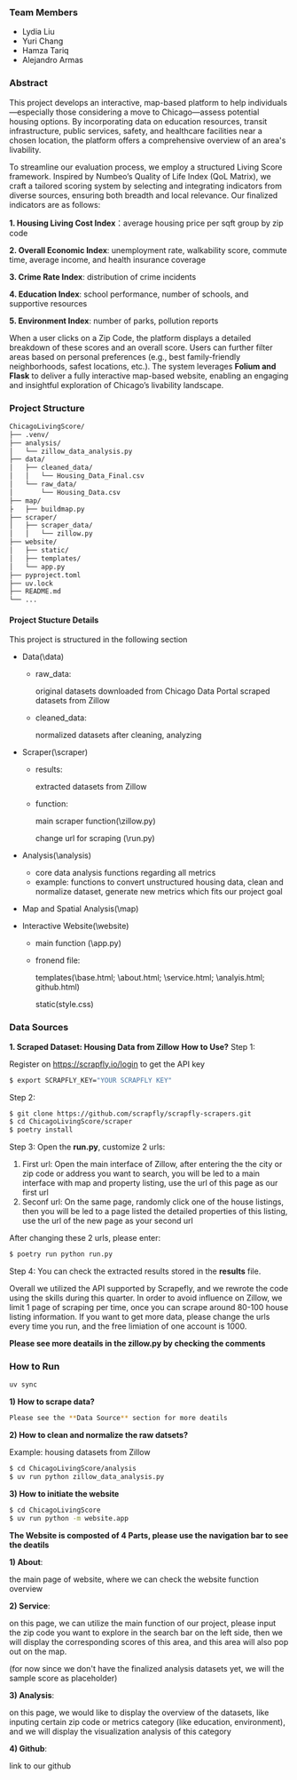 ### Team Members

- Lydia Liu
- Yuri Chang
- Hamza Tariq
- Alejandro Armas


### Abstract
This project develops an interactive, map-based platform to help individuals—especially those considering a move to Chicago—assess potential housing options. By incorporating data on education resources, transit infrastructure, public services, safety, and healthcare facilities near a chosen location, the platform offers a comprehensive overview of an area's livability.

To streamline our evaluation process, we employ a structured Living Score framework. Inspired by Numbeo’s Quality of Life Index (QoL Matrix), we craft a tailored scoring system by selecting and integrating indicators from diverse sources, ensuring both breadth and local relevance. Our finalized indicators are as follows:

**1. Housing Living Cost Index**：average housing price per sqft group by zip code

**2. Overall Economic Index**: unemployment rate, walkability score, commute time, average income, and health insurance coverage

**3. Crime Rate Index**: distribution of crime incidents

**4. Education Index**: school performance, number of schools, and supportive resources

**5. Environment Index**: number of parks, pollution reports

When a user clicks on a Zip Code, the platform displays a detailed breakdown of these scores and an overall score. Users can further filter areas based on personal preferences (e.g., best family-friendly neighborhoods, safest locations, etc.). The system leverages **Folium and Flask** to deliver a fully interactive map-based website, enabling an engaging and insightful exploration of Chicago’s livability landscape.


### Project Structure

```bash
ChicagoLivingScore/
├── .venv/
├── analysis/
│   └── zillow_data_analysis.py
├── data/
│   ├── cleaned_data/
│   │   └── Housing_Data_Final.csv
│   └── raw_data/
│       └── Housing_Data.csv
├── map/
├   ├── buildmap.py
├── scraper/
│   ├── scraper_data/
│   │   └── zillow.py
├── website/
│   ├── static/
│   ├── templates/
│   └── app.py
├── pyproject.toml
├── uv.lock
├── README.md
└── ...
```



#### Project Stucture Details
This project is structured in the following section
- Data(\data)
    - raw_data:
      
        original datasets downloaded from Chicago Data Portal
        scraped datasets from Zillow
    - cleaned_data:
      
        normalized datasets after cleaning, analyzing

- Scraper(\scraper)
    - results:
      
        extracted datasets from Zillow
    - function:
      
        main scraper function(\zillow.py)
      
        change url for scraping (\run.py)

- Analysis(\analysis)
    - core data analysis functions regarding all metrics
    - example: functions to convert unstructured housing data, clean and normalize dataset, generate new metrics which fits our project goal

- Map and Spatial Analysis(\map)

- Interactive Website(\website)
    - main function (\app.py)
    - fronend file:
      
        templates(\base.html; \about.html; \service.html; \analyis.html; github.html\)
      
        static(style.css)


### Data Sources
**1. Scraped Dataset: Housing Data from Zillow**
**How to Use?**
Step 1:

Register on https://scrapfly.io/login to get the API key
```bash
$ export SCRAPFLY_KEY="YOUR SCRAPFLY KEY"
```
Step 2:
```bash
$ git clone https://github.com/scrapfly/scrapfly-scrapers.git
$ cd ChicagoLivingScore/scraper
$ poetry install
```
Step 3:
Open the **run.py**, customize 2 urls:

1) First url: 
   Open the main interface of Zillow, after entering the the city or zip code or address you want to search, you will be led to a main interface with map and property listing, use the url of this page as our first url
2) Seconf url:
   On the same page, randomly click one of the house listings, then you will be led to a page listed the detailed properties of this listing, use the url of the new page as your second url

After changing these 2 urls, please enter:
```bash
$ poetry run python run.py
```
Step 4:
You can check the extracted results stored in the **results** file.

Overall we utilized the API supported by Scrapefly, and we rewrote the code using the skills during this quarter. In order to avoid influence on Zillow, we limit 1 page of scraping per time, once you can scrape around 80-100 house listing information. If you want to get more data, please change the urls every time you run, and the free limiation of one account is 1000.

**Please see more deatails in the zillow.py by checking the comments**


### How to Run
```bash
uv sync
```
**1) How to scrape data?**
```bash
Please see the **Data Source** section for more deatils
```
**2) How to clean and normalize the raw datsets?**
   
Example: housing datasets from Zillow
```bash
$ cd ChicagoLivingScore/analysis
$ uv run python zillow_data_analysis.py
```

**3) How to initiate the website**
```bash
$ cd ChicagoLivingScore
$ uv run python -m website.app
```
**The Website is composted of 4 Parts, please use the navigation bar to see the deatils**

**1) About**:

the main page of website, where we can check the website function overview

**2) Service**:

on this page, we can utilize the main function of our project, please input the zip code you want to explore in the search bar on the left side, then we will display the corresponding scores of this area, and this area will also pop out on the map.

(for now since we don't have the finalized analysis datasets yet, we will the sample score as placeholder)

**3) Analysis**:

on this page, we would like to display the overview of the datasets, like inputing certain zip code or metrics category (like education, environment), and we will display the visualization analysis of this category

**4) Github**:

link to our github






